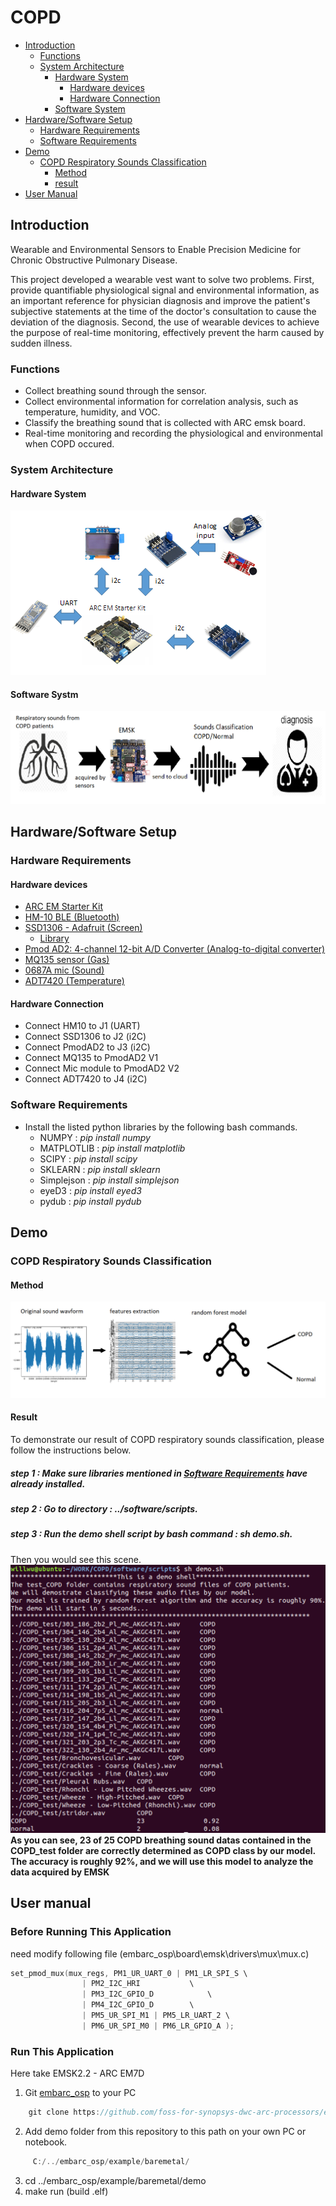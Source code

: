 # COPD
* [Introduction](#introduction)
  * [Functions](#functions)
  * [System Architecture](#system-architecture) 
	* [Hardware System](#hardware-system)
		* [Hardware devices](#Hardware-devices)
		* [Hardware Connection](#Hardware-Connection)
	* [Software System](#software-system)
* [Hardware/Software Setup](#hardwaresoftware-setup)
  * [Hardware Requirements](#hardware-requirements)
  * [Software Requirements](#software-requirements)
* [Demo](#demo)
	* [COPD Respiratory Sounds Classification](#copd-respiratory-sounds-classification)
		* [Method](#method)
		* [result](#result)
* [User Manual](#user-manual)
  
## Introduction
Wearable and Environmental Sensors to Enable Precision Medicine for Chronic Obstructive Pulmonary Disease.

This project developed a wearable vest want to solve two problems.
First, provide quantifiable physiological signal and environmental information, as an important reference for physician diagnosis and improve the patient's subjective statements at the time of the doctor's consultation to cause the deviation of the diagnosis.
Second, the use of wearable devices to achieve the purpose of real-time monitoring, effectively prevent the harm caused by sudden illness.

### Functions
* Collect breathing sound through the sensor.
* Collect environmental information for correlation analysis, such as temperature, humidity, and VOC.
* Classify the breathing sound that is collected with ARC emsk board.
* Real-time monitoring and recording the physiological and environmental when COPD occured.



### System Architecture
#### Hardware System
![Hardware system](pics/HWsystem.png)
#### Software Systm
![system overview](/pics/system.png)



## Hardware/Software Setup
### Hardware Requirements
#### Hardware devices
* [ARC EM Starter Kit](https://embarc.org/embarc_osp/doc/build/html/board/emsk.html)
* [HM-10 BLE (Bluetooth)](http://jnhuamao.cn/bluetooth.asp?id=1)
* [SSD1306 - Adafruit (Screen)](https://www.adafruit.com/product/326)
	* [Library](https://github.com/adafruit/Adafruit-GFX-Library)
* [Pmod AD2: 4-channel 12-bit A/D Converter (Analog-to-digital converter)](https://store.digilentinc.com/pmod-ad2-4-channel-12-bit-a-d-converter/)
* [MQ135 sensor (Gas)](https://arduino.co.ke/product/mq135-mq-135-air-quality-sensor-hazardous-gas-detection-module-for-arduino/)
* [0687A mic (Sound)](http://www.pu-yang.com.tw/download.html)
* [ADT7420 (Temperature)](https://www.analog.com/en/products/adt7420.html#product-overview)
#### Hardware Connection
* Connect HM10 to J1 (UART)
* Connect SSD1306 to J2 (i2C)
* Connect PmodAD2 to J3 (i2C)
* Connect MQ135 to PmodAD2 V1 
* Connect Mic module to PmodAD2 V2
* Connect ADT7420 to J4 (i2C)
  
### Software Requirements
* Install the listed python libraries by the following bash commands.
  * NUMPY : *pip install numpy*
  * MATPLOTLIB : *pip install matplotlib*
  * SCIPY : *pip install scipy*
  * SKLEARN : *pip install sklearn*
  * Simplejson : *pip install simplejson*
  * eyeD3 : *pip install eyed3*
  * pydub : *pip install pydub*




## Demo
### COPD Respiratory Sounds Classification
#### Method
![Classification System](/pics/ClassificationSystem.png)
#### Result
To demonstrate our result of COPD respiratory sounds classification, please follow the instructions below.
##### step 1 : Make sure libraries mentioned in [Software Requirements](software-requirements) have already installed.
##### step 2 : Go to directory : ../software/scripts.
##### step 3 : Run the demo shell script by bash command : *sh demo.sh*.
Then you would see this scene.
![Software demo](/pics/softwareDemo.png)
**As you can see, 23 of 25 COPD breathing sound datas contained in the COPD_test folder are correctly determined as COPD class by our model. The accuracy is roughly 92%, and we will use this model to analyze the data acquired by EMSK**
## User manual
### Before Running This Application

need modify following file
(embarc_osp\board\emsk\drivers\mux\mux.c)

```C
set_pmod_mux(mux_regs, PM1_UR_UART_0 | PM1_LR_SPI_S	\
				| PM2_I2C_HRI			\
				| PM3_I2C_GPIO_D			\
				| PM4_I2C_GPIO_D		\
				| PM5_UR_SPI_M1 | PM5_LR_UART_2	\
				| PM6_UR_SPI_M0 | PM6_LR_GPIO_A );
```
### Run This Application
Here take EMSK2.2 - ARC EM7D
1. Git [embarc_osp](https://github.com/foss-for-synopsys-dwc-arc-processors/embarc_osp) to your PC
```C
	git clone https://github.com/foss-for-synopsys-dwc-arc-processors/embarc_osp
```
2. Add demo folder from this repository to this path on your own PC or notebook.
```C
	 C:/../embarc_osp/example/baremetal/
```
3. cd ../embarc_osp/example/baremetal/demo
4. make run (build .elf)
